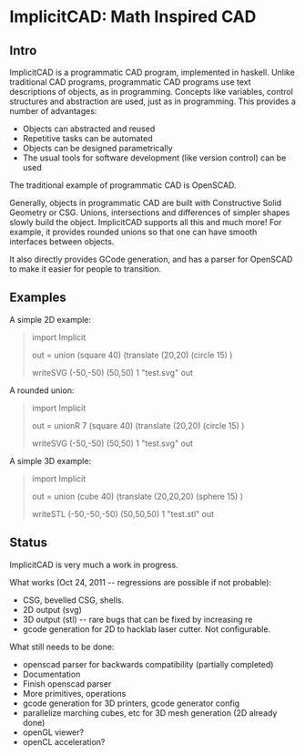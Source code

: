 
ImplicitCAD: Math Inspired CAD
==============================

Intro
-----

ImplicitCAD is a programmatic CAD program, implemented in haskell. Unlike traditional CAD programs, programmatic CAD programs use text descriptions of objects, as in programming. Concepts like variables, control structures and abstraction are used, just as in programming. This provides a number of advantages:

 - Objects can abstracted and reused
 - Repetitive tasks can be automated
 - Objects can be designed parametrically
 - The usual tools for software development (like version control) can be used

The traditional example of programmatic CAD is OpenSCAD.

Generally, objects in programmatic CAD are built with Constructive Solid Geometry or CSG. Unions, intersections and differences of simpler shapes slowly build the object. ImplicitCAD supports all this and much more! For example, it provides rounded unions so that one can have smooth interfaces between objects.

It also directly provides GCode generation, and has a parser for OpenSCAD to make it easier for people to transition.


Examples
---------

A simple 2D example:

> import Implicit
> 
> out = union 
> 	(square 40) 
> 	(translate (20,20) (circle 15) )
>
> writeSVG (-50,-50) (50,50) 1 "test.svg" out 

A rounded union:

> import Implicit
> 
> out = unionR 7
> 	(square 40) 
> 	(translate (20,20) (circle 15) )
>
> writeSVG (-50,-50) (50,50) 1 "test.svg" out 


A simple 3D example:

> import Implicit
> 
> out = union 
> 	(cube 40) 
> 	(translate (20,20,20) (sphere 15) )
>
> writeSTL (-50,-50,-50) (50,50,50) 1 "test.stl" out 


Status
------

ImplicitCAD is very much a work in progress.

What works (Oct 24, 2011 -- regressions are possible if not probable):

 - CSG, bevelled CSG, shells.
 - 2D output (svg)
 - 3D output (stl) -- rare bugs that can be fixed by increasing re
 - gcode generation for 2D to hacklab laser cutter. Not configurable.

What still needs to be done:

 - openscad parser for backwards compatibility (partially completed)
 - Documentation
 - Finish openscad parser
 - More primitives, operations
 - gcode generation for 3D printers, gcode generator config
 - parallelize marching cubes, etc for 3D mesh generation (2D already done)
 - openGL viewer?
 - openCL acceleration?


